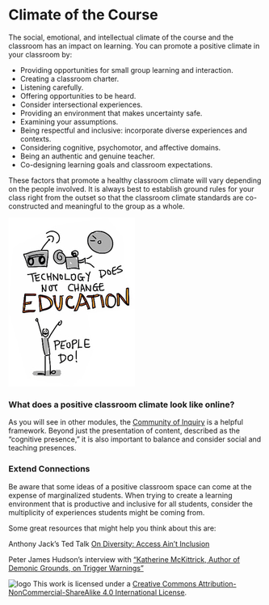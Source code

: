 # Climate of the Course

The social, emotional, and intellectual climate of the course and the classroom has an impact on learning. You can promote a positive climate in your classroom by:

*   Providing opportunities for small group learning and interaction.
*   Creating a classroom charter.
*   Listening carefully.
*   Offering opportunities to be heard.
*   Consider intersectional experiences.
*   Providing an environment that makes uncertainty safe.
*   Examining your assumptions.
*   Being respectful and inclusive: incorporate diverse experiences and contexts.
*   Considering cognitive, psychomotor, and affective domains.
*   Being an authentic and genuine teacher.
*   Co-designing learning goals and classroom expectations.

These factors that promote a healthy classroom climate will vary depending on the people involved. It is always best to establish ground rules for your class right from the outset so that the classroom climate standards are co-constructed and meaningful to the group as a whole.

![Education](images/teacher-for-learning-climate-education.jpg)

### What does a positive classroom climate look like online?

As you will see in other modules, the [Community of Inquiry](https://coi.athabascau.ca/coi-model/) is a helpful framework. Beyond just the presentation of content, described as the “cognitive presence,” it is also important to balance and consider social and teaching presences.

### Extend Connections

Be aware that some ideas of a positive classroom space can come at the expense of marginalized students. When trying to create a learning environment that is productive and inclusive for all students, consider the multiplicity of experiences students might be coming from.

Some great resources that might help you think about this are:

Anthony Jack’s Ted Talk [On Diversity: Access Ain’t Inclusion](https://www.youtube.com/watch?v=j7w2Gv7ueOc)

Peter James Hudson’s interview with [“Katherine McKittrick, Author of Demonic Grounds, on Trigger Warnings”](https://bullybloggers.wordpress.com/2014/12/17/katherine-mckittrick-author-of-demonic-grounds-on-trigger-warnings/)

![logo](https://i.creativecommons.org/l/by-nc-sa/4.0/88x31.png) This work is licensed under a [Creative Commons Attribution-NonCommercial-ShareAlike 4.0 International License](https://creativecommons.org/licenses/by-nc-sa/4.0/).
